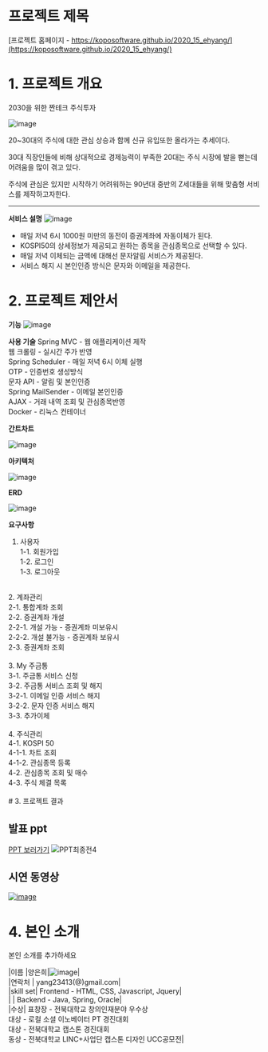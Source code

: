 # 프로젝트 제목

[프로젝트 홈페이지 - https://koposoftware.github.io/2020_15_ehyang/](https://koposoftware.github.io/2020_15_ehyang/)

# 1. 프로젝트 개요

2030을 위한 짠테크 주식투자

![image](https://user-images.githubusercontent.com/63223374/95170277-25f01000-07ef-11eb-931b-404eb727b7b8.png)

20~30대의 주식에 대한 관심 상승과 함께 신규 유입또한 올라가는 추세이다.

30대 직장인들에 비해 상대적으로 경제능력이 부족한 20대는 주식 시장에 발을 뻗는데 어려움을 많이 겪고 있다.

주식에 관심은 있지만 시작하기 어려워하는 90년대 중반의 Z세대들을 위해 맞춤형 서비스를 제작하고자한다.

<hr>

**서비스 설명**
![image](https://user-images.githubusercontent.com/63223374/95173884-44a4d580-07f4-11eb-8605-c971f85179c2.png)
- 매일 저녁 6시 1000원 미만의 동전이 증권계좌에 자동이체가 된다.
- KOSPI50의 상세정보가 제공되고 원하는 종목을 관심종목으로 선택할 수 있다.
- 매일 저녁 이체되는 금액에 대해선 문자알림 서비스가 제공된다.
- 서비스 해지 시 본인인증 방식은 문자와 이메일을 제공한다.


# 2. 프로젝트 제안서

**기능**
![image](https://user-images.githubusercontent.com/63223374/95174470-12e03e80-07f5-11eb-9a4f-b6756391165a.png)

**사용 기술**
 Spring MVC - 웹 애플리케이션 제작<br>
 웹 크롤링 - 실시간 주가 반영<br>
 Spring Scheduler - 매일 저녁 6시 이체 실행<br>
 OTP - 인증번호 생성방식<br>
 문자 API - 알림 및 본인인증<br>
 Spring MailSender - 이메일 본인인증<br>
 AJAX - 거래 내역 조회 및 관심종목반영<br>
 Docker - 리눅스 컨테이너<br>

**간트차트**

![image](https://user-images.githubusercontent.com/63223374/95173333-7cf7e400-07f3-11eb-9189-c9848556499d.png)

**아키텍처**

![image](https://user-images.githubusercontent.com/63223374/95173540-c5170680-07f3-11eb-9ee4-b9362116084d.png)

**ERD**

![image](https://user-images.githubusercontent.com/63223374/95173503-b7618100-07f3-11eb-8e08-eb67408519ce.png)

**요구사항**
1. 사용자<br>
   1-1. 회원가입<br>
   1-2. 로그인<br>
   1-3. 로그아웃<br>
<br>
 2. 계좌관리<br>
   2-1. 통합계좌 조회<br>
   2-2. 증권계좌 개설<br>
     2-2-1. 개설 가능 - 증권계좌 미보유시<br>
     2-2-2. 개설 불가능 - 증권계좌 보유시<br>
   2-3. 증권계좌 조회<br>
 <br>
 3. My 주금통<br>
   3-1. 주금통 서비스 신청<br>
   3-2. 주금통 서비스 조회 및 해지<br>
     3-2-1. 이메일 인증 서비스 해지<br>
     3-2-2. 문자 인증 서비스 해지<br>
   3-3. 추가이체<br>
<br>
 4. 주식관리<br>
   4-1. KOSPI 50<br>
     4-1-1. 차트 조회<br>
     4-1-2. 관심종목 등록<br>
   4-2. 관심종목 조회 및 매수<br>
   4-3. 주식 체결 목록<br>
<br>
# 3. 프로젝트 결과

## 발표 ppt 
<a href = "https://github.com/koposoftware/2020_15_ehyang/blob/master/PPT/Z%EC%84%B8%EB%8C%80%EB%A5%BC%20%EC%9C%84%ED%95%9C%20%EC%A7%A0%ED%85%8C%ED%81%AC%20%EC%A3%BC%EC%8B%9D%ED%88%AC%EC%9E%90.pdf"> PPT 보러가기</a>
![PPT최종전4](https://user-images.githubusercontent.com/63223374/95171365-c1ce4b80-07f0-11eb-880d-3d81784a86ef.png)

## 시연 동영상 

[![image](https://user-images.githubusercontent.com/63223374/95173119-399d7580-07f3-11eb-87f1-62dbf09ba9ca.png)
](https://youtu.be/lN5YcNwOwX0)

# 4. 본인 소개

본인 소개를 추가하세요

|이름 |양은희|![image](https://user-images.githubusercontent.com/63223374/95203583-eab90580-081d-11eb-9838-23742fef61be.png)|<br>
|연락처 | yang23413(@)gmail.com|<br>
|skill set| Frontend - HTML, CSS, Javascript, Jquery|<br>
| | Backend - Java, Spring, Oracle|<br>
|수상| 표창장 - 전북대학교 창의인재분야 우수상<br>
대상 - 로컬 소셜 이노베이터 PT 경진대회<br>
대상 - 전북대학교 캡스톤 경진대회<br>
동상 - 전북대학교 LINC+사업단 캡스톤 디자인 UCC공모전|<br>
